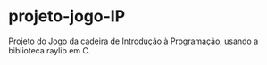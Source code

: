 # projeto-jogo-IP
Projeto do Jogo da cadeira de Introdução à Programação, usando a biblioteca raylib em C.
